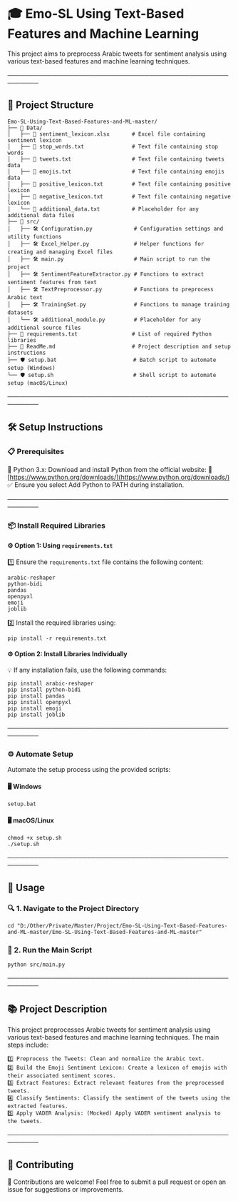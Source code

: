 # 🎓 Emo-SL Using Text-Based Features and Machine Learning

This project aims to preprocess Arabic tweets for sentiment analysis using various text-based features and machine learning techniques.

─────────────────────────────────────────────────────────

## 📁 Project Structure  
```
Emo-SL-Using-Text-Based-Features-and-ML-master/
├── 📂 Data/
│   ├── 📄 sentiment_lexicon.xlsx       # Excel file containing sentiment lexicon
│   ├── 📄 stop_words.txt               # Text file containing stop words
│   ├── 📄 tweets.txt                   # Text file containing tweets data
│   ├── 📄 emojis.txt                   # Text file containing emojis data
│   ├── 📄 positive_lexicon.txt         # Text file containing positive lexicon
│   ├── 📄 negative_lexicon.txt         # Text file containing negative lexicon
│   └── 📄 additional_data.txt          # Placeholder for any additional data files
├── 📂 src/
│   ├── 🛠️ Configuration.py             # Configuration settings and utility functions
│   ├── 🛠️ Excel_Helper.py              # Helper functions for creating and managing Excel files
│   ├── 🛠️ main.py                      # Main script to run the project
│   ├── 🛠️ SentimentFeatureExtractor.py # Functions to extract sentiment features from text
│   ├── 🛠️ TextPreprocessor.py          # Functions to preprocess Arabic text
│   ├── 🛠️ TrainingSet.py               # Functions to manage training datasets
│   └── 🛠️ additional_module.py         # Placeholder for any additional source files
├── 📄 requirements.txt                 # List of required Python libraries
├── 📄 ReadMe.md                        # Project description and setup instructions
├── 🛡️ setup.bat                        # Batch script to automate setup (Windows)
└── 🛡️ setup.sh                         # Shell script to automate setup (macOS/Linux)
```



─────────────────────────────────────────────────────────

## 🛠️ Setup Instructions

### 📋 Prerequisites

🐍 Python 3.x: Download and install Python from the official website:
🔗 [https://www.python.org/downloads/](https://www.python.org/downloads/)
✅ Ensure you select Add Python to PATH during installation.

─────────────────────────────────────────────────────────

### 📦 Install Required Libraries

#### ⚙️ Option 1: Using `requirements.txt`

1️⃣ Ensure the `requirements.txt` file contains the following content:

```
arabic-reshaper
python-bidi
pandas
openpyxl
emoji
joblib
```

2️⃣ Install the required libraries using:

```
pip install -r requirements.txt
```

#### ⚙️ Option 2: Install Libraries Individually

💡 If any installation fails, use the following commands:

```
pip install arabic-reshaper
pip install python-bidi
pip install pandas
pip install openpyxl
pip install emoji
pip install joblib
```

─────────────────────────────────────────────────────────

### ⚙️ Automate Setup

Automate the setup process using the provided scripts:

#### 🖥️ Windows

```
setup.bat
```

#### 🖥️ macOS/Linux

```
chmod +x setup.sh
./setup.sh
```

─────────────────────────────────────────────────────────

## 🚀 Usage

### 🔍 1. Navigate to the Project Directory

```
cd "D:/Other/Private/Master/Project/Emo-SL-Using-Text-Based-Features-and-ML-master/Emo-SL-Using-Text-Based-Features-and-ML-master"
```

### 🔧 2. Run the Main Script

```
python src/main.py
```

─────────────────────────────────────────────────────────

## 📚 Project Description

This project preprocesses Arabic tweets for sentiment analysis using various text-based features and machine learning techniques. The main steps include:
```
1️⃣ Preprocess the Tweets: Clean and normalize the Arabic text.
2️⃣ Build the Emoji Sentiment Lexicon: Create a lexicon of emojis with their associated sentiment scores.
3️⃣ Extract Features: Extract relevant features from the preprocessed tweets.
4️⃣ Classify Sentiments: Classify the sentiment of the tweets using the extracted features.
5️⃣ Apply VADER Analysis: (Mocked) Apply VADER sentiment analysis to the tweets.
```
─────────────────────────────────────────────────────────

## 🤝 Contributing

🙌 Contributions are welcome!
Feel free to submit a pull request or open an issue for suggestions or improvements.
